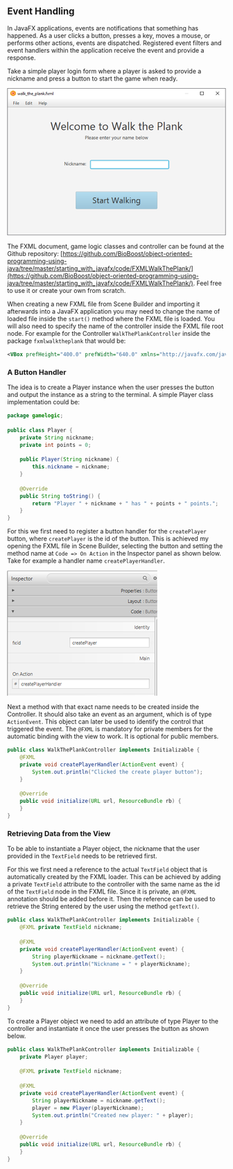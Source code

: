 ## Event Handling

In JavaFX applications, events are notifications that something has happened. As a user clicks a button, presses a key, moves a mouse, or performs other actions, events are dispatched. Registered event filters and event handlers within the application receive the event and provide a response.

Take a simple player login form where a player is asked to provide a nickname and press a button to start the game when ready.

![Walk the Plank](img/walk_the_plank.png)

The FXML document, game logic classes and controller can be found at the Github repository: [https://github.com/BioBoost/object-oriented-programming-using-java/tree/master/starting_with_javafx/code/FXMLWalkThePlank/](https://github.com/BioBoost/object-oriented-programming-using-java/tree/master/starting_with_javafx/code/FXMLWalkThePlank/). Feel free to use it or create your own from scratch.

When creating a new FXML file from Scene Builder and importing it afterwards into a JavaFX application you may need to change the name of loaded file inside the `start()` method where the FXML file is loaded. You will also need to specify the name of the controller inside the FXML file root node. For example for the Controller `WalkThePlankController` inside the package `fxmlwalktheplank` that would be:

```xml
<VBox prefHeight="400.0" prefWidth="640.0" xmlns="http://javafx.com/javafx/9.0.1" xmlns:fx="http://javafx.com/fxml/1" fx:controller="fxmlwalktheplank.WalkThePlankController">
```

### A Button Handler

The idea is to create a Player instance when the user presses the button and output the instance as a string to the terminal. A simple Player class implementation could be:

```java
package gamelogic;

public class Player {
    private String nickname;
    private int points = 0;

    public Player(String nickname) {
        this.nickname = nickname;
    }

    @Override
    public String toString() {
        return "Player " + nickname + " has " + points + " points.";
    }
}
```

For this we first need to register a button handler for the `createPlayer` button, where `createPlayer` is the id of the button. This is achieved my opening the FXML file in Scene Builder, selecting the button and setting the method name at `Code => On Action` in the Inspector panel as shown below. Take for example a handler name `createPlayerHandler`.

![Registering a Button Handler](img/registering_a_button_handler.png)

Next a method with that exact name needs to be created inside the Controller. It should also take an event as an argument, which is of type `ActionEvent`. This object can later be used to identify the control that triggered the event. The `@FXML` is mandatory for private members for the automatic binding with the view to work. It is optional for public members.

```java
public class WalkThePlankController implements Initializable {
    @FXML
    private void createPlayerHandler(ActionEvent event) {
        System.out.println("Clicked the create player button");
    }

    @Override
    public void initialize(URL url, ResourceBundle rb) {
    }    
}
```

### Retrieving Data from the View

To be able to instantiate a Player object, the nickname that the user provided in the `TextField` needs to be retrieved first.

For this we first need a reference to the actual `TextField` object that is automatically created by the FXML loader. This can be achieved by adding a private `TextField` attribute to the controller with the same name as the id of the `TextField` node in the FXML file. Since it is private, an `@FXML` annotation should be added before it. Then the reference can be used to retrieve the String entered by the user using the method `getText()`.

```java
public class WalkThePlankController implements Initializable {
    @FXML private TextField nickname;

    @FXML
    private void createPlayerHandler(ActionEvent event) {
        String playerNickname = nickname.getText();
        System.out.println("Nickname = " + playerNickname);
    }

    @Override
    public void initialize(URL url, ResourceBundle rb) {
    }    
}
```

To create a Player object we need to add an attribute of type Player to the controller and instantiate it once the user presses the button as shown below.

```java
public class WalkThePlankController implements Initializable {
    private Player player;

    @FXML private TextField nickname;

    @FXML
    private void createPlayerHandler(ActionEvent event) {
        String playerNickname = nickname.getText();
        player = new Player(playerNickname);
        System.out.println("Created new player: " + player);
    }

    @Override
    public void initialize(URL url, ResourceBundle rb) {
    }    
}
```
